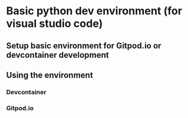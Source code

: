 # Basic python dev environment (for visual studio code)
## Setup basic environment for Gitpod.io or devcontainer development

## Using the environment
### Devcontainer
### Gitpod.io
